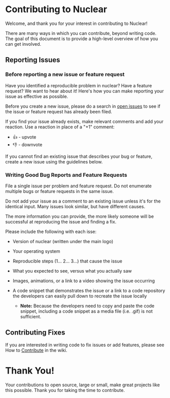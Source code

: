 # Contributing to Nuclear

Welcome, and thank you for your interest in contributing to Nuclear!

There are many ways in which you can contribute, beyond writing code. The goal of this document is to provide a high-level overview of how you can get involved.

## Reporting Issues

### Before reporting a new issue or feature request

Have you identified a reproducible problem in nuclear? Have a feature request? We want to hear about it! Here's how you can make reporting your issue as effective as possible.

Before you create a new issue, please do a search in [open issues](https://github.com/nukeop/nuclear/issues) to see if the issue or feature request has already been filed.

If you find your issue already exists, make relevant comments and add your reaction. Use a reaction in place of a "+1" comment:

* 👍 - upvote
* 👎 - downvote

If you cannot find an existing issue that describes your bug or feature, create a new issue using the guidelines below.

### Writing Good Bug Reports and Feature Requests

File a single issue per problem and feature request. Do not enumerate multiple bugs or feature requests in the same issue.

Do not add your issue as a comment to an existing issue unless it's for the identical input. Many issues look similar, but have different causes.

The more information you can provide, the more likely someone will be successful at reproducing the issue and finding a fix.

Please include the following with each isse:

* Version of nuclear (written under the main logo) 

* Your operating system  

* Reproducible steps (1... 2... 3...) that cause the issue

* What you expected to see, versus what you actually saw

* Images, animations, or a link to a video showing the issue occurring

* A code snippet that demonstrates the issue or a link to a code repository the developers can easily pull down to recreate the issue locally

  * **Note:** Because the developers need to copy and paste the code snippet, including a code snippet as a media file (i.e. .gif) is not sufficient.


## Contributing Fixes

If you are interested in writing code to fix issues or add features, 
please see How to [Contribute](https://github.com/nukeop/nuclear/wiki/Contributing) in the wiki.

# Thank You!

Your contributions to open source, large or small, make great projects like this possible. Thank you for taking the time to contribute.
